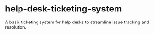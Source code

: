 # help-desk-ticketing-system
A basic ticketing system for help desks to streamline issue tracking and resolution.
